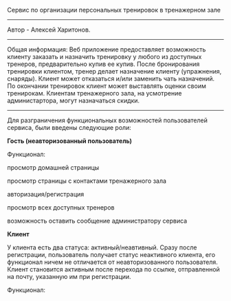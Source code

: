 Сервис по организации персональных тренировок в тренажерном зале
<hr> 
Автор - Алексей Харитонов.
<hr> 
Общая информация: Веб приложение предоставляет возможность клиенту заказать и назначить тренировку у любого из доступных тренеров, предварительно купив ее купив.
После бронирования тренировки клиентом, тренер делает назначение клиенту (упражнения, снаряды). Клиент может отказаться и/или заменить чать назначений.
По окончании тренировок клиент может выставлять оценки своим тренирокам. Клиентам тренажерного зала, на усмотрение администартора, могут назначаться скидки.
<hr>
Для разграничения функциональных возможностей пользователей сервиса, были введены следующие роли:
<p>
<p><b>Гость (неавторизованный пользователь)</b>
<p>Функционал:
<p>просмотр домашней страницы
<p>просмотр страницы с контактами тренажерного зала
<p>авторизация/регистрация
<p>просмотр всех доступных тренеров
<p>возможность оставить сообщение администратору сервиса
<p><b>Клиент</b>
<p> У клиента есть два статуса: активный/неавтивный. Сразу после регистрации, пользователь получает статус неактивного клиента, его функционал ничем не отличается
от неавторизованного пользователя. Клиент становится активным после перехода по ссылке, отправленной на почту, указанную им при регистрации.
<p>Функционал:
<p>
